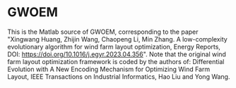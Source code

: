 # GWOEM
This is the Matlab source of GWOEM, corresponding to the paper "Xingwang Huang, Zhijin Wang, Chaopeng Li, Min Zhang. A low-complexity evolutionary algorithm for wind farm layout optimization, Energy Reports, DOI: https://doi.org/10.1016/j.egyr.2023.04.356". Note that the original wind farm layout optimization framework is coded by the authors of: Differential Evolution with A New Encoding Mechanism for Optimizing Wind Farm Layout, IEEE Transactions on Industrial Informatics, Hao Liu and Yong Wang.
